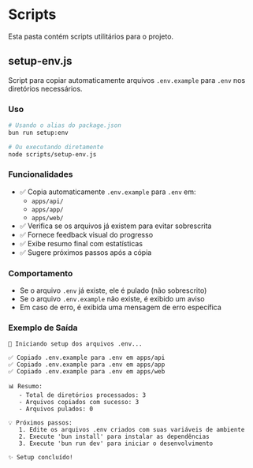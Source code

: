 # Scripts

Esta pasta contém scripts utilitários para o projeto.

## setup-env.js

Script para copiar automaticamente arquivos `.env.example` para `.env` nos diretórios necessários.

### Uso

```bash
# Usando o alias do package.json
bun run setup:env

# Ou executando diretamente
node scripts/setup-env.js
```

### Funcionalidades

- ✅ Copia automaticamente `.env.example` para `.env` em:
  - `apps/api/`
  - `apps/app/`
  - `apps/web/`
- ✅ Verifica se os arquivos já existem para evitar sobrescrita
- ✅ Fornece feedback visual do progresso
- ✅ Exibe resumo final com estatísticas
- ✅ Sugere próximos passos após a cópia

### Comportamento

- Se o arquivo `.env` já existe, ele é pulado (não sobrescrito)
- Se o arquivo `.env.example` não existe, é exibido um aviso
- Em caso de erro, é exibida uma mensagem de erro específica

### Exemplo de Saída

```
🚀 Iniciando setup dos arquivos .env...

✅ Copiado .env.example para .env em apps/api
✅ Copiado .env.example para .env em apps/app
✅ Copiado .env.example para .env em apps/web

📊 Resumo:
   - Total de diretórios processados: 3
   - Arquivos copiados com sucesso: 3
   - Arquivos pulados: 0

💡 Próximos passos:
   1. Edite os arquivos .env criados com suas variáveis de ambiente
   2. Execute 'bun install' para instalar as dependências
   3. Execute 'bun run dev' para iniciar o desenvolvimento

✨ Setup concluído!
```
